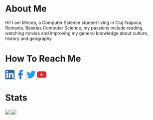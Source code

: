 # About Me
Hi! I am Mircea, a Computer Science student living in Cluj-Napoca, Romania. Besides Computer Science, my passions include reading, watching movies and improving my general knowledge about culture, history and geography.

# How To Reach Me
<a href = "https://www.linkedin.com/in/mircea-george-cozarev-a87973231/">
  <img src = "Logos/LinkedIn.png" width=auto height="30px" />
  </a>
  
<a href = "https://www.facebook.com/mirceageorge.cozarev/">
  <img src = "Logos/Facebook.png" width=auto height="30px" />
  </a>
  
<a href = "https://twitter.com/mircea_coz25">
  <img src = "Logos/Twitter.png" width=auto height="30px" />
  </a>
 
<a href = "https://www.youtube.com/channel/UCmcRGwteBW0AMGLUlAldBXQ">
  <img src = "Logos/YouTube.png" width=auto height="30px" />
  </a>
  
# Stats 
<a href="https://github.com/looney2501?tab=repositories">
  <img src="https://github-readme-stats.vercel.app/api?username=looney2501&count_private=true&theme=midnight-purple&include_all_commits=true&show_icons=true" align="center" />
  </a>
  
<a href="https://github.com/looney2501?tab=repositories">
  <img src="https://github-readme-stats.vercel.app/api/top-langs/?username=looney2501&theme=midnight-purple&card_width=270&layout=compact" align="center" />
  </a>
